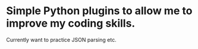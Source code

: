 # Simple Python plugins to allow me to improve my coding skills.
Currently want to practice JSON parsing etc.
